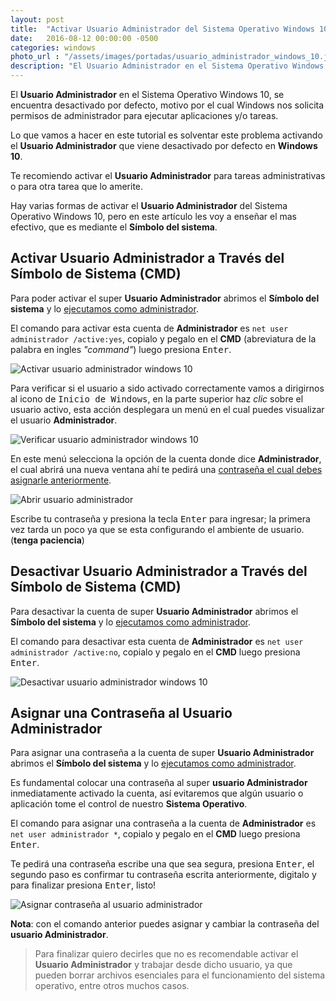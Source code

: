 ```yaml
---
layout: post
title:  "Activar Usuario Administrador del Sistema Operativo Windows 10"
date:   2016-08-12 00:00:00 -0500
categories: windows  
photo_url : "/assets/images/portadas/usuario_administrador_windows_10.jpg"
description: "El Usuario Administrador en el Sistema Operativo Windows 10 se encuentra desactivado por defecto,  motivo por el cual Windows nos solicita permisos de administrador para ejecutar aplicaciones y/o tareas"
---
```

El **Usuario Administrador** en el Sistema Operativo Windows 10, se encuentra desactivado por defecto, motivo por el cual Windows nos solicita permisos de administrador para ejecutar aplicaciones y/o tareas.

Lo que vamos a hacer en este tutorial es solventar este problema activando el **Usuario Administrador** que viene desactivado por defecto en **Windows 10**.

Te recomiendo activar el **Usuario Administrador** para tareas administrativas o para otra tarea que lo amerite.

Hay varias formas de activar el **Usuario Administrador** del Sistema Operativo Windows 10, pero en este artículo les voy a enseñar el mas efectivo, que es mediante el **Símbolo del sistema**.

## Activar Usuario Administrador a Través del Símbolo de Sistema (CMD)

Para poder activar el super **Usuario Administrador** abrimos el **Símbolo del sistema** y lo [ejecutamos como administrador](https://medium.com/@01luisrene/ejecutar-powershell-cmd-como-administrador-s-o-windows-10-3e9a0601bd8f#.dzrk5tjje).

El comando para activar esta cuenta de **Administrador** es `net user administrador /active:yes`, copialo y pegalo en el **CMD** (abreviatura de la palabra en ingles <em>"command"</em>) luego presiona <kbd>Enter</kbd>.

![Activar usuario administrador windows 10](/assets/images/posts/activate_user_admin/activar_usuario_administrador.png)

Para verificar si el usuario a sido activado correctamente vamos a dirigirnos al icono de <kbd>Inicio de Windows</kbd>, en la parte superior haz <em>clic</em> sobre el usuario activo, esta acción desplegara un menú en el cual puedes visualizar el usuario **Administrador**.

![Verificar usuario administrador windows 10](/assets/images/posts/activate_user_admin/verificar_usuario_admin.png)

En este menú selecciona la opción de la cuenta donde dice **Administrador**, el cual abrirá una nueva ventana ahí te pedirá una [contraseña el cual debes asignarle anteriormente](#asignar-una-contrasea-al-usuario-administrador).

![Abrir usuario administrador](/assets/images/posts/activate_user_admin/abrir_usuario_admin.png)

Escribe tu contraseña y presiona la tecla <kbd>Enter</kbd> para ingresar; la primera vez tarda un poco ya que se esta configurando el ambiente de usuario. (**tenga paciencia**)

## Desactivar Usuario Administrador a Través del Símbolo de Sistema (CMD)

Para desactivar la cuenta de super **Usuario Administrador** abrimos el **Símbolo del sistema** y lo [ejecutamos como administrador](https://medium.com/@01luisrene/ejecutar-powershell-cmd-como-administrador-s-o-windows-10-3e9a0601bd8f#.dzrk5tjje).

El comando para desactivar esta cuenta de **Administrador** es `net user administrador /active:no`, copialo y pegalo en el **CMD** luego presiona <kbd>Enter</kbd>.

![Desactivar usuario administrador windows 10](/assets/images/posts/activate_user_admin/desactivar_usuario_administrador.png)

## Asignar una Contraseña al Usuario Administrador

Para asignar una contraseña a la cuenta de super **Usuario Administrador** abrimos el **Símbolo del sistema** y lo [ejecutamos como administrador](https://medium.com/@01luisrene/ejecutar-powershell-cmd-como-administrador-s-o-windows-10-3e9a0601bd8f#.dzrk5tjje).

Es fundamental colocar una contraseña al super **usuario Administrador** inmediatamente activado la cuenta, así evitaremos que algún usuario o aplicación tome el control de nuestro **Sistema Operativo**.

El comando para asignar una contraseña a la cuenta de **Administrador** es `net user administrador *`, copialo y pegalo en el **CMD** luego presiona <kbd>Enter</kbd>.

Te pedirá una contraseña escribe una que sea segura, presiona <kbd>Enter</kbd>, el segundo paso es confirmar tu contraseña escrita anteriormente, digitalo y para finalizar presiona <kbd>Enter</kbd>, listo!

![Asignar contraseña al usuario administrador](/assets/images/posts/activate_user_admin/asignar_contrasena_usuario_admin.png)

**Nota**: con el comando anterior puedes asignar y cambiar la contraseña del **usuario Administrador**.

> Para finalizar quiero decirles que no es recomendable activar el **Usuario Administrador** y trabajar desde dicho usuario, ya que pueden borrar archivos esenciales para el funcionamiento del sistema operativo, entre otros muchos casos.
